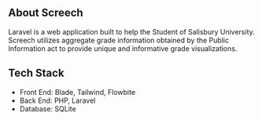 

## About Screech

Laravel is a web application built to help the Student of Salisbury University. Screech utilizes aggregate grade information obtained by the Public Information act to provide unique and informative grade visualizations.

## Tech Stack

- Front End: Blade, Tailwind, Flowbite
- Back End: PHP, Laravel
- Database: SQLite


